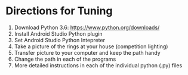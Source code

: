 # Directions for Tuning
1) Download Python 3.6: https://www.python.org/downloads/
2) Install Android Studio Python plugin
3) Set Android Studio Python Intepreter
4) Take a picture of the rings at your house (competition lighting)
5) Transfer picture to your computer and keep the path handy
6) Change the path in each of the programs
7) More detailed instructions in each of the individual python (.py) files